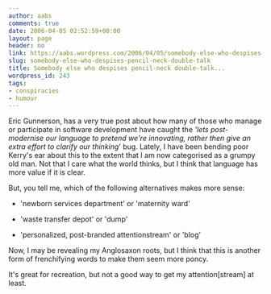 ```yaml
---
author: aabs
comments: true
date: 2006-04-05 02:52:59+00:00
layout: page
header: no
link: https://aabs.wordpress.com/2006/04/05/somebody-else-who-despises-pencil-neck-double-talk/
slug: somebody-else-who-despises-pencil-neck-double-talk
title: Somebody else who despises pencil-neck double-talk...
wordpress_id: 243
tags:
- conspiracies
- humour
---
```


Eric Gunnerson, has a very true post about how many of those who manage or participate in software development have caught the _'lets post-modernise our language to pretend we're innovating, rather then give an extra effort to clarify our thinking_' bug. Lately, I have been bending poor Kerry's ear about this to the extent that I am now categorised as a grumpy old man. Not that I care what the world thinks, but I think that language has more value if it is clear.

But, you tell me, which of the following alternatives makes more sense:



	
  * 'newborn services department' or 'maternity ward'

	
  * 'waste transfer depot' or 'dump'

	
  * 'personalized, post-branded attentionstream' or 'blog'


Now, I may be revealing my Anglosaxon roots, but I think that this is another form of frenchifying words to make them seem more poncy.

It's great for recreation, but not a good way to get my attention[stream] at least.
